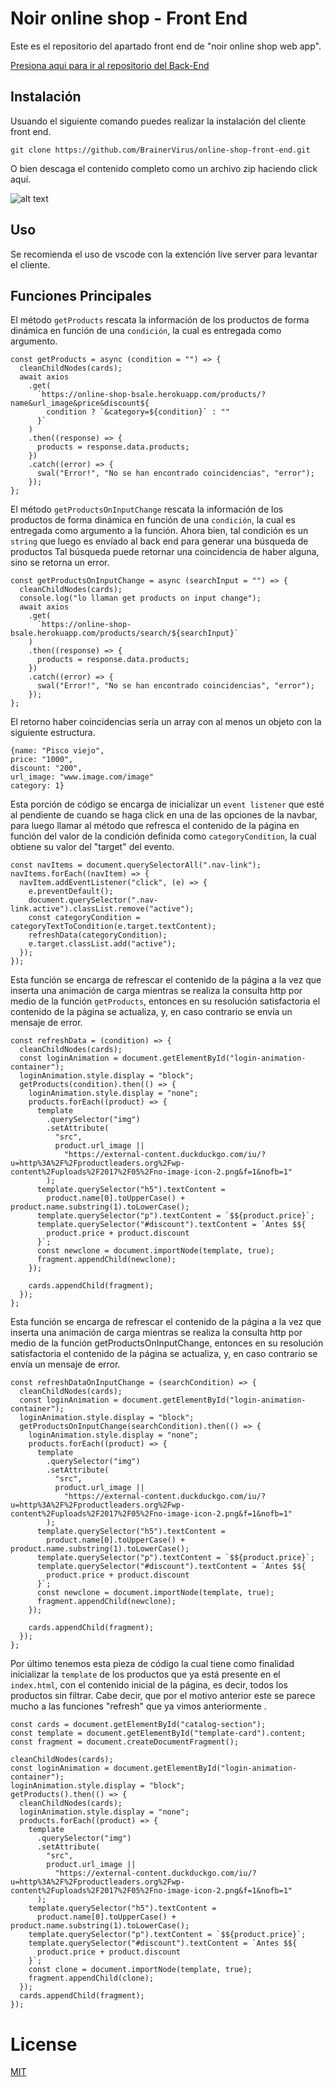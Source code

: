 # Noir online shop - Front End
Este es el repositorio del apartado front end de "noir online shop web app".

<a href="https://github.com/BrainerVirus/online-shop-back-end.git">Presiona aqui para ir al repositorio del Back-End</a>

## Instalación
Usuando el siguiente comando puedes realizar la instalación del cliente front end.

```git clone https://github.com/BrainerVirus/online-shop-front-end.git ```

O bien descaga el contenido completo como un archivo zip haciendo click aquí.

![alt text](https://i.ibb.co/0cXWX4T/descargar-el-proyecto.png)

## Uso
Se recomienda el uso de vscode con la extención live server para levantar el cliente.

## Funciones Principales
El método `getProducts` rescata la información de los productos de forma dinámica en función de una `condición`, la cual
es entregada como argumento.
```
const getProducts = async (condition = "") => {
  cleanChildNodes(cards);
  await axios
    .get(
      `https://online-shop-bsale.herokuapp.com/products/?name&url_image&price&discount${
        condition ? `&category=${condition}` : ""
      }`
    )
    .then((response) => {
      products = response.data.products;
    })
    .catch((error) => {
      swal("Error!", "No se han encontrado coincidencias", "error");
    });
};
```
El método `getProductsOnInputChange` rescata la información de los productos de forma dinámica en función de una `condición`, la cual
es entregada como argumento a la función. Ahora bien, tal condición es un `string` que luego es envíado al back end para generar una búsqueda de productos
 Tal búsqueda puede retornar una coincidencia de haber alguna, sino se retorna un error.
```
const getProductsOnInputChange = async (searchInput = "") => {
  cleanChildNodes(cards);
  console.log("lo llaman get products on input change");
  await axios
    .get(
      `https://online-shop-bsale.herokuapp.com/products/search/${searchInput}`
    )
    .then((response) => {
      products = response.data.products;
    })
    .catch((error) => {
      swal("Error!", "No se han encontrado coincidencias", "error");
    });
};
```
El retorno haber coincidencias sería un array con al menos un objeto con la siguiente estructura.
```
{name: "Pisco viejo",
price: "1000",
discount: "200",
url_image: "www.image.com/image"
category: 1}
```
Esta porción de código se encarga de inicializar un `event listener` que esté al pendiente de cuando se haga click en una de las opciones de la navbar, para luego llamar 
al método que refresca el contenido de la página en función del valor de la condición definida como `categoryCondition`, la cual obtiene su valor del
"target" del evento.
```
const navItems = document.querySelectorAll(".nav-link");
navItems.forEach((navItem) => {
  navItem.addEventListener("click", (e) => {
    e.preventDefault();
    document.querySelector(".nav-link.active").classList.remove("active");
    const categoryCondition = categoryTextToCondition(e.target.textContent);
    refreshData(categoryCondition);
    e.target.classList.add("active");
  });
});
```
Esta función se encarga de refrescar el contenido de la página a la vez que inserta una animación de carga mientras se realiza la consulta http por medio de la función `getProducts`, 
entonces en su resolución satisfactoria el contenido de la página se actualiza, y, en caso contrario se envía un mensaje de error.
```
const refreshData = (condition) => {
  cleanChildNodes(cards);
  const loginAnimation = document.getElementById("login-animation-container");
  loginAnimation.style.display = "block";
  getProducts(condition).then(() => {
    loginAnimation.style.display = "none";
    products.forEach((product) => {
      template
        .querySelector("img")
        .setAttribute(
          "src",
          product.url_image ||
            "https://external-content.duckduckgo.com/iu/?u=http%3A%2F%2Fproductleaders.org%2Fwp-content%2Fuploads%2F2017%2F05%2Fno-image-icon-2.png&f=1&nofb=1"
        );
      template.querySelector("h5").textContent =
        product.name[0].toUpperCase() + product.name.substring(1).toLowerCase();
      template.querySelector("p").textContent = `$${product.price}`;
      template.querySelector("#discount").textContent = `Antes $${
        product.price + product.discount
      }`;
      const newclone = document.importNode(template, true);
      fragment.appendChild(newclone);
    });

    cards.appendChild(fragment);
  });
};
```
Esta función se encarga de refrescar el contenido de la página a la vez que inserta una animación de carga mientras se realiza la consulta http por medio 
de la función getProductsOnInputChange, entonces en su resolución satisfactoria el contenido de la página se actualiza, y, en caso contrario se envía un mensaje de error.
```
const refreshDataOnInputChange = (searchCondition) => {
  cleanChildNodes(cards);
  const loginAnimation = document.getElementById("login-animation-container");
  loginAnimation.style.display = "block";
  getProductsOnInputChange(searchCondition).then(() => {
    loginAnimation.style.display = "none";
    products.forEach((product) => {
      template
        .querySelector("img")
        .setAttribute(
          "src",
          product.url_image ||
            "https://external-content.duckduckgo.com/iu/?u=http%3A%2F%2Fproductleaders.org%2Fwp-content%2Fuploads%2F2017%2F05%2Fno-image-icon-2.png&f=1&nofb=1"
        );
      template.querySelector("h5").textContent =
        product.name[0].toUpperCase() + product.name.substring(1).toLowerCase();
      template.querySelector("p").textContent = `$${product.price}`;
      template.querySelector("#discount").textContent = `Antes $${
        product.price + product.discount
      }`;
      const newclone = document.importNode(template, true);
      fragment.appendChild(newclone);
    });

    cards.appendChild(fragment);
  });
};
```
Por último tenemos esta pieza de código la cual tiene como finalidad inicializar la `template` de los productos que ya está presente en el `index.html`, con el contenido inicial de la
página, es decir, todos los productos sin filtrar. Cabe decir, que por el motivo anterior este se parece mucho a las funciones "refresh" que ya vimos anteriormente .
```
const cards = document.getElementById("catalog-section");
const template = document.getElementById("template-card").content;
const fragment = document.createDocumentFragment();

cleanChildNodes(cards);
const loginAnimation = document.getElementById("login-animation-container");
loginAnimation.style.display = "block";
getProducts().then(() => {
  cleanChildNodes(cards);
  loginAnimation.style.display = "none";
  products.forEach((product) => {
    template
      .querySelector("img")
      .setAttribute(
        "src",
        product.url_image ||
          "https://external-content.duckduckgo.com/iu/?u=http%3A%2F%2Fproductleaders.org%2Fwp-content%2Fuploads%2F2017%2F05%2Fno-image-icon-2.png&f=1&nofb=1"
      );
    template.querySelector("h5").textContent =
      product.name[0].toUpperCase() + product.name.substring(1).toLowerCase();
    template.querySelector("p").textContent = `$${product.price}`;
    template.querySelector("#discount").textContent = `Antes $${
      product.price + product.discount
    }`;
    const clone = document.importNode(template, true);
    fragment.appendChild(clone);
  });
  cards.appendChild(fragment);
});
```
# License
<a href="https://github.com/BrainerVirus/online-shop-front-end/blob/main/LICENSE.MD">MIT</a>
